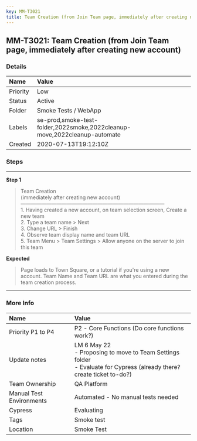 ```yaml
---
key: MM-T3021
title: Team Creation (from Join Team page, immediately after creating new account)
---
```


## MM-T3021: Team Creation (from Join Team page, immediately after creating new account)

### Details

| Name     | Value                                                                     |
| :------- | :------------------------------------------------------------------------ |
| Priority | Low                                                                       |
| Status   | Active                                                                    |
| Folder   | Smoke Tests / WebApp                                                      |
| Labels   | se-prod,smoke-test-folder,2022smoke,2022cleanup-move,2022cleanup-automate |
| Created  | 2020-07-13T19:12:10Z                                                      |

### Steps

<hr/>

**Step 1**

> <article>Team Creation<br />(immediately after creating new account)<br />————————————————————————————<br />1. Having created a new account, on team selection screen, Create a new team<br />2. Type a team name &gt; Next<br />3. Change URL &gt; Finish<br />4. Observe team display name and team URL<br />5. Team Menu &gt; Team Settings &gt; Allow anyone on the server to join this team</article>

**Expected**

> <article>Page loads to Town Square, or a tutorial if you're using a new account. Team Name and Team URL are what you entered during the team creation process.</article>

<hr/>

### More Info

| Name                     | Value                                                                                                                          |
| :----------------------- | :----------------------------------------------------------------------------------------------------------------------------- |
| Priority P1 to P4        | P2 - Core Functions (Do core functions work?)                                                                                  |
| Update notes             | LM 6 May 22<br />- Proposing to move to Team Settings folder<br />- Evaluate for Cypress (already there? create ticket to-do?) |
| Team Ownership           | QA Platform                                                                                                                    |
| Manual Test Environments | Automated - No manual tests needed                                                                                             |
| Cypress                  | Evaluating                                                                                                                     |
| Tags                     | Smoke test                                                                                                                     |
| Location                 | Smoke Test                                                                                                                     |
